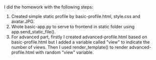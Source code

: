 I did the homework with the following steps:
1. Created simple static profile by basic-profile.html, style.css and avatar.JPG.
2. Wrote basic-app.py to serve to frontend in static folder using app.send_static_file().
3. For advanced part, firstly I created advanced-profile.html based on basic-profile.html but I added a variable called "view" to indicate the number of views. Then I used render_template() to render advanced-profile.html with random "view" variable.